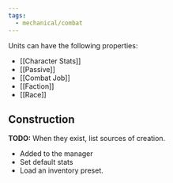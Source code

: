 ```yaml
---
tags:
  - mechanical/combat
---
```

Units can have the following properties:
- [[Character Stats]]
- [[Passive]]
- [[Combat Job]]
- [[Faction]]
- [[Race]]

## Construction
**TODO:** When they exist, list sources of creation.
- Added to the manager
- Set default stats
- Load an inventory preset.